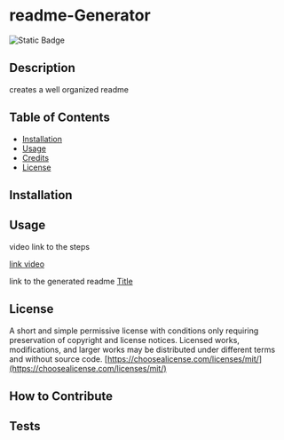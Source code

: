 # readme-Generator

![Static Badge](https://img.shields.io/badge/license-mit-brightgreen)

## Description

creates a well organized readme

## Table of Contents

- [Installation](#installation)
- [Usage](#usage)
- [Credits](#credits)
- [License](#license)

## Installation

## Usage

video link to the steps

[link video](https://drive.google.com/file/d/1aXnBVuFpUWAdDsFnJJm_skYFrW5RHRNj/view)

link to the generated readme
[Title](generatedreadme.md)

## License

A short and simple permissive license with conditions only requiring preservation of copyright and license notices. Licensed works, modifications, and larger works may be distributed under different terms and without source code.
[https://choosealicense.com/licenses/mit/](https://choosealicense.com/licenses/mit/)

## How to Contribute

## Tests
